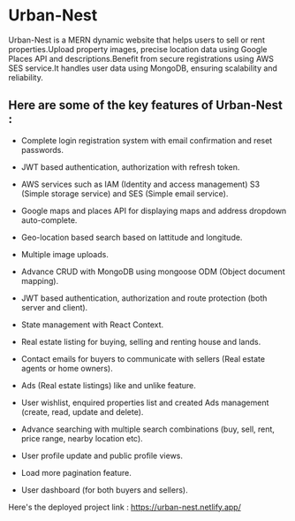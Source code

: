 
# Urban-Nest

Urban-Nest is a MERN dynamic website that helps users to sell or rent properties.Upload property images, precise location data using Google Places API and descriptions.Benefit from secure registrations using AWS SES service.It handles user data using MongoDB, ensuring scalability and reliability.


## Here are some of the key features of Urban-Nest :

- Complete login registration system with email confirmation and reset passwords.

- JWT based authentication, authorization with refresh token.

- AWS services such as IAM (Identity and access management) S3 (Simple storage service) and SES (Simple email service).

- Google maps and places API for displaying maps and address dropdown auto-complete.

- Geo-location based search based on lattitude and longitude.

- Multiple image uploads.

- Advance CRUD with MongoDB using mongoose ODM (Object document mapping).

- JWT based authentication, authorization and route protection (both server and client).

- State management with React Context.

- Real estate listing for buying, selling and renting house and lands.

- Contact emails for buyers to communicate with sellers (Real estate agents or home owners).

- Ads (Real estate listings) like and unlike feature.

- User wishlist, enquired properties list and created Ads management (create, read, update and delete).

- Advance searching with multiple search combinations (buy, sell, rent, price range, nearby location etc).

- User profile update and public profile views.

- Load more pagination feature.

- User dashboard (for both buyers and sellers).

Here's the deployed project link : https://urban-nest.netlify.app/



